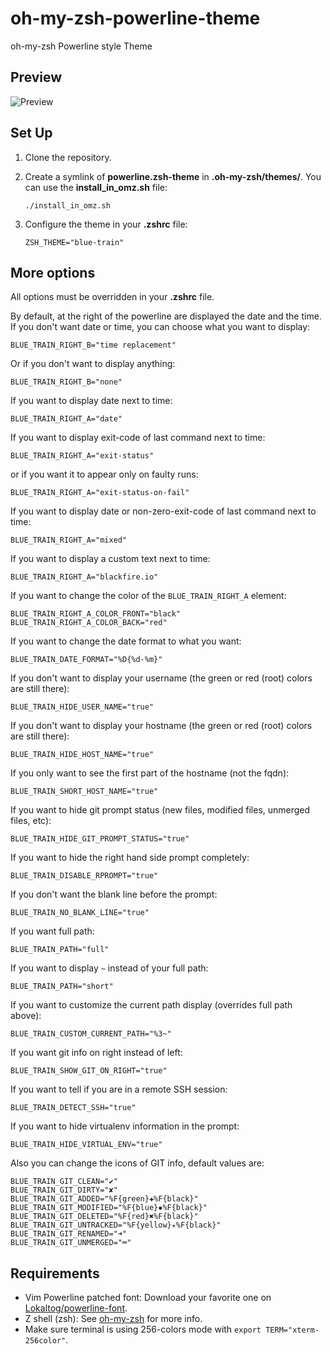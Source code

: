 oh-my-zsh-powerline-theme
=========================

oh-my-zsh Powerline style Theme

Preview
-------

![Preview](https://raw.githubusercontent.com/langford/oh-my-zsh-powerline-theme/master/preview.png)

Set Up
------

1. Clone the repository.

2. Create a symlink of **powerline.zsh-theme** in **.oh-my-zsh/themes/**. You can use the **install_in_omz.sh** file:

    ```
    ./install_in_omz.sh
    ```

3. Configure the theme in your **.zshrc** file:

    ```
    ZSH_THEME="blue-train"
    ```

More options
------------

All options must be overridden in your **.zshrc** file.

By default, at the right of the powerline are displayed the date and the time.
If you don't want date or time, you can choose what you want to display:

```
BLUE_TRAIN_RIGHT_B="time replacement"
```

Or if you don't want to display anything:

```
BLUE_TRAIN_RIGHT_B="none"
```

If you want to display date next to time:
```
BLUE_TRAIN_RIGHT_A="date"
```

If you want to display exit-code of last command next to time:
```
BLUE_TRAIN_RIGHT_A="exit-status"
```
or if you want it to appear only on faulty runs:
```
BLUE_TRAIN_RIGHT_A="exit-status-on-fail"
```

If you want to display date or non-zero-exit-code of last command next to time:
```
BLUE_TRAIN_RIGHT_A="mixed"
```

If you want to display a custom text next to time:
```
BLUE_TRAIN_RIGHT_A="blackfire.io"
```

If you want to change the color of the `BLUE_TRAIN_RIGHT_A` element:
```
BLUE_TRAIN_RIGHT_A_COLOR_FRONT="black"
BLUE_TRAIN_RIGHT_A_COLOR_BACK="red"
```

If you want to change the date format to what you want:
```
BLUE_TRAIN_DATE_FORMAT="%D{%d-%m}"
```

If you don't want to display your username (the green or red (root) colors are still there):

```
BLUE_TRAIN_HIDE_USER_NAME="true"
```

If you don't want to display your hostname (the green or red (root) colors are still there):

```
BLUE_TRAIN_HIDE_HOST_NAME="true"
```

If you only want to see the first part of the hostname (not the fqdn):

```
BLUE_TRAIN_SHORT_HOST_NAME="true"
```

If you want to hide git prompt status (new files, modified files, unmerged files, etc):
```
BLUE_TRAIN_HIDE_GIT_PROMPT_STATUS="true"
```

If you want to hide the right hand side prompt completely:
```
BLUE_TRAIN_DISABLE_RPROMPT="true"
```

If you don't want the blank line before the prompt:

```
BLUE_TRAIN_NO_BLANK_LINE="true"
```

If you want full path:

```
BLUE_TRAIN_PATH="full"
```

If you want to display ```~``` instead of your full path:  

```
BLUE_TRAIN_PATH="short"
```

If you want to customize the current path display (overrides full path above):
```
BLUE_TRAIN_CUSTOM_CURRENT_PATH="%3~"
```

If you want git info on right instead of left:

```
BLUE_TRAIN_SHOW_GIT_ON_RIGHT="true"
```

If you want to tell if you are in a remote SSH session:

```
BLUE_TRAIN_DETECT_SSH="true"
```

If you want to hide virtualenv information in the prompt:

```
BLUE_TRAIN_HIDE_VIRTUAL_ENV="true"
```

Also you can change the icons of GIT info, default values are:
```
BLUE_TRAIN_GIT_CLEAN="✔"
BLUE_TRAIN_GIT_DIRTY="✘"
BLUE_TRAIN_GIT_ADDED="%F{green}✚%F{black}"
BLUE_TRAIN_GIT_MODIFIED="%F{blue}✹%F{black}"
BLUE_TRAIN_GIT_DELETED="%F{red}✖%F{black}"
BLUE_TRAIN_GIT_UNTRACKED="%F{yellow}✭%F{black}"
BLUE_TRAIN_GIT_RENAMED="➜"
BLUE_TRAIN_GIT_UNMERGED="═"
```

Requirements
------------

* Vim Powerline patched font: Download your favorite one on [Lokaltog/powerline-font](https://github.com/Lokaltog/powerline-fonts).
* Z shell (zsh): See [oh-my-zsh](https://github.com/robbyrussell/oh-my-zsh) for more info.
* Make sure terminal is using 256-colors mode with `export TERM="xterm-256color"`.

